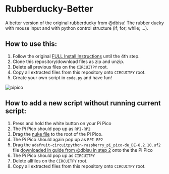 # Rubberducky-Better
A better version of the original rubberducky from @dbisu! The rubber ducky with mouse input and with python control structure (if; for; while; ...).

## How to use this:
1. Follow the original [FULL Install Instructions](https://github.com/dbisu/pico-ducky) until the 4th step.
2. Clone this repository/download files as zip and unzip.
3. Delete all previous files on the `CIRCUITPY` root.
4. Copy all extracted files from this repository onto `CIRCUITPY` root.
5. Create your own script in `code.py` and have fun!



![pipico](https://github.com/user-attachments/assets/ef2d429c-71fd-42a9-8a83-74afa7fec4df)

## How to add a new script without running current script:
1. Press and hold the white button on your Pi Pico
2. The Pi Pico should pop up as `RPI-RP2`
3. Drag the [nuke file](https://github.com/dwelch67/raspberrypi-pico/blob/main/flash_nuke.uf2) to the root of the Pi Pico.
4. The Pi Pico should again pop up as `RPI-RP2`
5. Drag the `adafruit-circuitpython-raspberry_pi_pico-de_DE-8.2.10.uf2` file [downloaded in guide from @dbisu in step 2](https://github.com/dbisu/pico-ducky) onto the the Pi Pico
6. The Pi Pico should pop up as `CIRCUITPY`
7. Delete allfiles on the `CIRCUITPY` root.
8. Copy all extracted files from this repository onto `CIRCUITPY` root.
